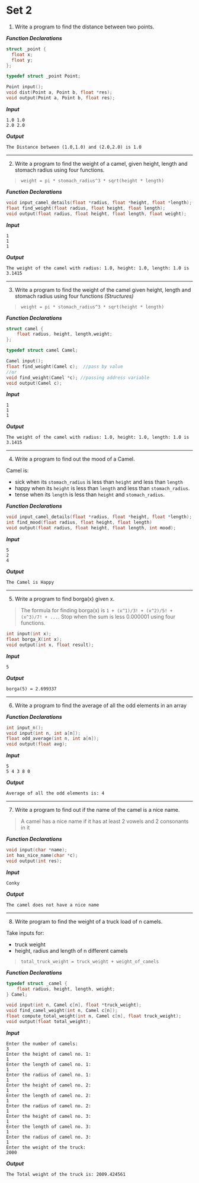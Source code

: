 # Set 2

1.  Write a program to find the distance between two points.

***Function Declarations***

```c
struct _point {
  float x;
  float y;
};

typedef struct _point Point;

Point input();
void dist(Point a, Point b, float *res);
void output(Point a, Point b, float res);
```

***Input***

```
1.0 1.0
2.0 2.0
```

***Output***

```
The Distance between (1.0,1.0) and (2.0,2.0) is 1.0
```

---

2.  Write a program to find the weight of a camel, given height, length and stomach radius using four functions.

> `weight = pi * stomach_radius^3 * sqrt(height * length)`

***Function Declarations***

```c
void input_camel_details(float *radius, float *height, float *length);
float find_weight(float radius, float height, float length);
void output(float radius, float height, float length, float weight);
```

***Input***

```
1
1
1
```

***Output***

```
The weight of the camel with radius: 1.0, height: 1.0, length: 1.0 is 3.1415
```

---
3.  Write a program to find the weight of the camel given height, length and stomach radius using four functions *(Structures)*

> `weight = pi * stomach_radius^3 * sqrt(height * length)`

***Function Declarations***
```c
struct camel {
	float radius, height, length,weight;
};

typedef struct camel Camel;

Camel input();
float find_weight(Camel c);  //pass by value
//or
void find_weight(Camel *c); //passing address variable
void output(Camel c);
```

***Input***

```
1
1
1
```

***Output***

```
The weight of the camel with radius: 1.0, height: 1.0, length: 1.0 is 3.1415
```

---

4.  Write a program to find out the mood of a Camel.

Camel is:
 - sick when its `stomach_radius` is less than `height` and less than `length`
 - happy when its `height` is less than `length` and less than `stomach_radius`.
 - tense when its `length` is less than `height` and `stomach_radius`.

***Function Declarations***

```c
void input_camel_details(float *radius, float *height, float *length);
int find_mood(float radius, float height, float length)
void output(float radius, float height, float length, int mood);
```

***Input***
```
5
2
4
```

***Output***
```
The Camel is Happy
```

---

5.  Write a program to find borga(x) given x.

> The formula for finding borga(x) is `1 + (x^1)/3! + (x^2)/5! + (x^3)/7! + ...`. Stop when the sum is less 0.000001 using four functions.

```c
int input(int x);
float borga_X(int x);
void output(int x, float result);
```

***Input***
```
5
```

***Output***
```
borga(5) = 2.699337
```

---

6.  Write a program to find the average of all the odd elements in an array

***Function Declarations***
```c
int input_n();
void input(int n, int a[n]);
float odd_average(int n, int a[n]);
void output(float avg);
```

***Input***
```
5
5 4 3 8 0
```

***Output***
```
Average of all the odd elements is: 4
```

---

7.  Write a program to find out if the name of the camel is a nice name.

> A camel has a nice name if it has at least 2 vowels and 2 consonants in it

***Function Declarations***
```c
void input(char *name);
int has_nice_name(char *c);
void output(int res);
```

***Input***
```
Conky
```

***Output***
```
The camel does not have a nice name
```

---

8.  Write program to find the weight of a truck load of n camels.

Take inputs for:
- truck weight
- height, radius and length of n different camels

> `total_truck_weight = truck_weight + weight_of_camels`

***Function Declarations***
```c
typedef struct _camel {
    float radius, height, length, weight;
} Camel;

void input(int n, Camel c[n], float *truck_weight);
void find_camel_weight(int n, Camel c[n]);
float compute_total_weight(int n, Camel c[n], float truck_weight);
void output(float total_weight);
```

***Input***
```
Enter the number of camels:
3
Enter the height of camel no. 1:
1
Enter the length of camel no. 1:
1
Enter the radius of camel no. 1:
1
Enter the height of camel no. 2:
1
Enter the length of camel no. 2:
1
Enter the radius of camel no. 2:
1
Enter the height of camel no. 3:
1
Enter the length of camel no. 3:
1
Enter the radius of camel no. 3:
1
Enter the weight of the truck:
2000
```

***Output***
```
The Total weight of the truck is: 2009.424561
```